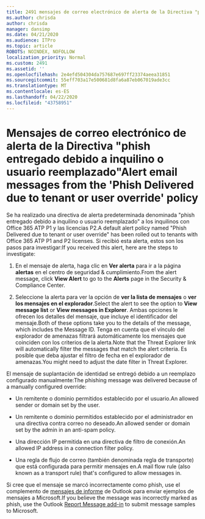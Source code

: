 ```yaml
---
title: 2491 mensajes de correo electrónico de alerta de la Directiva "phish entregado debido a inquilino o usuario reemplazado"
ms.author: chrisda
author: chrisda
manager: dansimp
ms.date: 04/21/2020
ms.audience: ITPro
ms.topic: article
ROBOTS: NOINDEX, NOFOLLOW
localization_priority: Normal
ms.custom: 2491
ms.assetid: ''
ms.openlocfilehash: 2e4efd504304da757687e697ff23374aeea31851
ms.sourcegitcommit: 55eff703a17e500681d8fa6a87eb067019ade3cc
ms.translationtype: MT
ms.contentlocale: es-ES
ms.lasthandoff: 04/22/2020
ms.locfileid: "43758951"
---
```

# <a name="alert-email-messages-from-the-phish-delivered-due-to-tenant-or-user-override-policy"></a><span data-ttu-id="c4986-102">Mensajes de correo electrónico de alerta de la Directiva "phish entregado debido a inquilino o usuario reemplazado"</span><span class="sxs-lookup"><span data-stu-id="c4986-102">Alert email messages from the 'Phish Delivered due to tenant or user override' policy</span></span>

<span data-ttu-id="c4986-103">Se ha realizado una directiva de alerta predeterminada denominada "phish entregado debido a inquilino o usuario reemplazado" a los inquilinos con Office 365 ATP P1 y las licencias P2.</span><span class="sxs-lookup"><span data-stu-id="c4986-103">A default alert policy named "Phish Delivered due to tenant or user override" has been rolled out to tenants with Office 365 ATP P1 and P2 licenses.</span></span> <span data-ttu-id="c4986-104">Si recibió esta alerta, estos son los pasos para investigar:</span><span class="sxs-lookup"><span data-stu-id="c4986-104">If you received this alert, here are the steps to investigate:</span></span>

1. <span data-ttu-id="c4986-105">En el mensaje de alerta, haga clic en **Ver alerta** para ir a la página **alertas** en el centro de seguridad & cumplimiento.</span><span class="sxs-lookup"><span data-stu-id="c4986-105">From the alert message, click **View Alert** to go to the **Alerts** page in the Security & Compliance Center.</span></span>

2. <span data-ttu-id="c4986-106">Seleccione la alerta para ver la opción de **ver la lista de mensajes** o **ver los mensajes en el explorador**.</span><span class="sxs-lookup"><span data-stu-id="c4986-106">Select the alert to see the option to **View message list** or **View messages in Explorer**.</span></span> <span data-ttu-id="c4986-107">Ambas opciones le ofrecen los detalles del mensaje, que incluye el identificador del mensaje.</span><span class="sxs-lookup"><span data-stu-id="c4986-107">Both of these options take you to the details of the message, which includes the Message ID.</span></span> <span data-ttu-id="c4986-108">Tenga en cuenta que el vínculo del explorador de amenazas filtrará automáticamente los mensajes que coinciden con los criterios de la alerta.</span><span class="sxs-lookup"><span data-stu-id="c4986-108">Note that the Threat Explorer link will automatically filter the messages that match the alert criteria.</span></span> <span data-ttu-id="c4986-109">Es posible que deba ajustar el filtro de fecha en el explorador de amenazas.</span><span class="sxs-lookup"><span data-stu-id="c4986-109">You might need to adjust the date filter in Threat Explorer.</span></span>

<span data-ttu-id="c4986-110">El mensaje de suplantación de identidad se entregó debido a un reemplazo configurado manualmente:</span><span class="sxs-lookup"><span data-stu-id="c4986-110">The phishing message was delivered because of a manually configured override:</span></span>

- <span data-ttu-id="c4986-111">Un remitente o dominio permitidos establecido por el usuario.</span><span class="sxs-lookup"><span data-stu-id="c4986-111">An allowed sender or domain set by the user.</span></span>

- <span data-ttu-id="c4986-112">Un remitente o dominio permitidos establecido por el administrador en una directiva contra correo no deseado.</span><span class="sxs-lookup"><span data-stu-id="c4986-112">An allowed sender or domain set by the admin in an anti-spam policy.</span></span>

- <span data-ttu-id="c4986-113">Una dirección IP permitida en una directiva de filtro de conexión.</span><span class="sxs-lookup"><span data-stu-id="c4986-113">An allowed IP address in a connection filter policy.</span></span>

- <span data-ttu-id="c4986-114">Una regla de flujo de correo (también denominada regla de transporte) que está configurada para permitir mensajes en.</span><span class="sxs-lookup"><span data-stu-id="c4986-114">A mail flow rule (also known as a transport rule) that's configured to allow messages in.</span></span>

<span data-ttu-id="c4986-115">Si cree que el mensaje se marcó incorrectamente como phish, use el complemento de [mensajes de informe](https://support.office.com/article/b5caa9f1-cdf3-4443-af8c-ff724ea719d2) de Outlook para enviar ejemplos de mensajes a Microsoft.</span><span class="sxs-lookup"><span data-stu-id="c4986-115">If you believe the message was incorrectly marked as phish, use the Outlook [Report Message add-in](https://support.office.com/article/b5caa9f1-cdf3-4443-af8c-ff724ea719d2) to submit message samples to Microsoft.</span></span>
